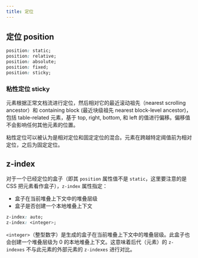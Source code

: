 ```yaml
---
title: 定位
---
```


## 定位 position

```css
position: static;
position: relative;
position: absolute;
position: fixed;
position: sticky;
```

### 粘性定位 sticky

元素根据正常文档流进行定位，然后相对它的最近滚动祖先（nearest scrolling ancestor）和 containing block (最近块级祖先 nearest block-level ancestor)，包括 table-related 元素，基于 top, right, bottom, 和 left 的值进行偏移。偏移值不会影响任何其他元素的位置。

粘性定位可以被认为是相对定位和固定定位的混合。元素在跨越特定阈值前为相对定位，之后为固定定位。

## z-index

对于一个已经定位的盒子（即其 `position` 属性值不是 `static`，这里要注意的是 CSS 把元素看作盒子），`z-index` 属性指定：

- 盒子在当前堆叠上下文中的堆叠层级
- 盒子是否创建一个本地堆叠上下文

```css
z-index: auto;
z-index: <integer>;
```

`<integer>`（整型数字）是生成的盒子在当前堆叠上下文中的堆叠层级。此盒子也会创建一个堆叠层级为 0 的本地堆叠上下文。这意味着后代（元素）的 `z-indexes` 不与此元素的外部元素的 `z-indexes` 进行对比。
